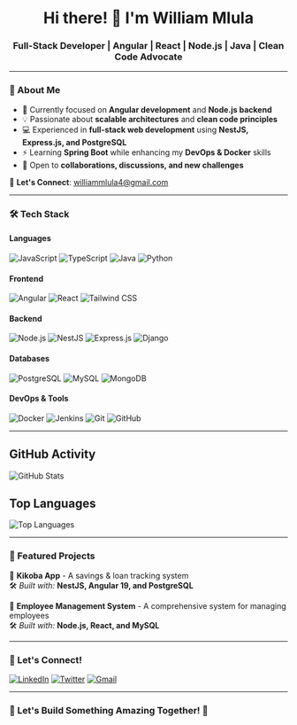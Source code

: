 <h1 align="center">Hi there! 👋 I'm William Mlula</h1>
<h3 align="center">Full-Stack Developer | Angular | React | Node.js | Java | Clean Code Advocate</h3>

---

### 🚀 About Me
- 🔭 Currently focused on **Angular development** and **Node.js backend**  
- 💡 Passionate about **scalable architectures** and **clean code principles**  
- 💻 Experienced in **full-stack web development** using **NestJS, Express.js, and PostgreSQL**  
- ⚡ Learning **Spring Boot** while enhancing my **DevOps & Docker** skills  
- 🤝 Open to **collaborations, discussions, and new challenges**  

📩 **Let's Connect**: [williammlula4@gmail.com](mailto:williammlula4@gmail.com)  

---

### 🛠️ Tech Stack

#### **Languages**
![JavaScript](https://img.shields.io/badge/JavaScript-F7DF1E?style=for-the-badge&logo=javascript&logoColor=black)
![TypeScript](https://img.shields.io/badge/TypeScript-007ACC?style=for-the-badge&logo=typescript&logoColor=white)
![Java](https://img.shields.io/badge/Java-ED8B00?style=for-the-badge&logo=openjdk&logoColor=white)
![Python](https://img.shields.io/badge/Python-3776AB?style=for-the-badge&logo=python&logoColor=white)

#### **Frontend**
![Angular](https://img.shields.io/badge/Angular-DD0031?style=for-the-badge&logo=angular&logoColor=white)
![React](https://img.shields.io/badge/React-61DAFB?style=for-the-badge&logo=react&logoColor=white)
![Tailwind CSS](https://img.shields.io/badge/TailwindCSS-38B2AC?style=for-the-badge&logo=tailwind-css&logoColor=white)

#### **Backend**
![Node.js](https://img.shields.io/badge/Node.js-43853D?style=for-the-badge&logo=node.js&logoColor=white)
![NestJS](https://img.shields.io/badge/NestJS-E0234E?style=for-the-badge&logo=nestjs&logoColor=white)
![Express.js](https://img.shields.io/badge/Express.js-000000?style=for-the-badge&logo=express&logoColor=white)
![Django](https://img.shields.io/badge/Django-092E20?style=for-the-badge&logo=django&logoColor=white)

#### **Databases**
![PostgreSQL](https://img.shields.io/badge/PostgreSQL-316192?style=for-the-badge&logo=postgresql&logoColor=white)
![MySQL](https://img.shields.io/badge/MySQL-4479A1?style=for-the-badge&logo=mysql&logoColor=white)
![MongoDB](https://img.shields.io/badge/MongoDB-47A248?style=for-the-badge&logo=mongodb&logoColor=white)

#### **DevOps & Tools**
![Docker](https://img.shields.io/badge/Docker-2496ED?style=for-the-badge&logo=docker&logoColor=white)
![Jenkins](https://img.shields.io/badge/Jenkins-D24939?style=for-the-badge&logo=jenkins&logoColor=white)
![Git](https://img.shields.io/badge/Git-F05032?style=for-the-badge&logo=git&logoColor=white)
![GitHub](https://img.shields.io/badge/GitHub-181717?style=for-the-badge&logo=github&logoColor=white)

---

## GitHub Activity

![GitHub Stats](https://github-readme-stats.vercel.app/api?username=ndeanka&show_icons=true&theme=radical)

## Top Languages

![Top Languages](https://github-readme-stats.vercel.app/api/top-langs/?username=ndeanka&layout=compact&theme=radical)

---

### 📌 Featured Projects  
🚀 **Kikoba App** - A savings & loan tracking system  
🛠️ *Built with:* **NestJS, Angular 19, and PostgreSQL**  

🔗 **Employee Management System** - A comprehensive system for managing employees  
🛠️ *Built with:* **Node.js, React, and MySQL**  

---

### 🤝 Let's Connect!  
[![LinkedIn](https://img.shields.io/badge/LinkedIn-0A66C2?style=for-the-badge&logo=linkedin&logoColor=white)](https://linkedin.com/in/ndeanka)
[![Twitter](https://img.shields.io/badge/Twitter-1DA1F2?style=for-the-badge&logo=twitter&logoColor=white)](https://twitter.com/ndeanka)
[![Gmail](https://img.shields.io/badge/Gmail-D14836?style=for-the-badge&logo=gmail&logoColor=white)](mailto:williammlula4@gmail.com)

---

### 🎯 Let's Build Something Amazing Together! 🚀

